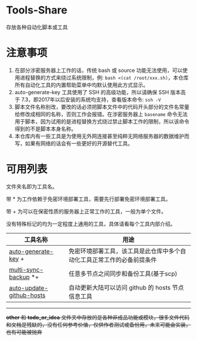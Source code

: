 # Tools-Share

存放各种自动化脚本或工具

# 注意事项

1. 在部分涉密服务器上工作的话，传统 bash 或 source 功能无法使用，可以使用进程替换的方式来绕过系统限制，例: `bash <(cat /root/xxx.sh)`，本仓库所有自动化工具的内置帮助菜单中均默认使用此方式显示。
2. auto-generate-key 工具使用了 SSH 的高级功能，所以请确保 SSH 版本高于 7.3，即2017年以后安装的系统均支持，查看版本命令: `ssh -V`
3. 脚本文件名称别改，要改的话必须把脚本文件中的代码开头部分的文件名常量给修改成相同的名称，否则工作会报错。在涉密服务器上 `basename` 命令无法用于脚本，因为试用的是进程替换方式绕过禁止脚本工作的限制，所以该命令得到的不是脚本本身名称。
4. 本仓库内有一些工具是为使用无外网连接甚至纯粹无网络服务器的数据维护而写，如果有网络的话会有一些更好的开源替代工具。

# 可用列表

文件夹名即为工具名。

带 * 为工作依赖于免密环境部署工具，需要先行部署免密环境部署工具。

带 + 为可以在保密性质的服务器上正常工作的工具，一般为单个文件。

没有特殊标记的均为一定程度上通用的工具，具体请看每个工具内部介绍。

| 工具名称                                                                                                    |用途|
|---------------------------------------------------------------------------------------------------------|---|
| [auto-generate-key](https://gitlab.com/mylovesaber/anshare/-/tree/main/auto-generate-key) +             |免密环境部署工具，该工具是此仓库中多个自动化工具正常工作的必备前提条件|
| [multi-sync-backup](https://gitlab.com/mylovesaber/anshare/-/tree/main/multi-sync-backup) *+            |任意多节点之间同步和备份工具(基于scp)|
| [auto-update-github-hosts](https://gitlab.com/mylovesaber/anshare/-/tree/main/auto-update-github-hosts) |自动更新大陆可以访问 github 的 hosts 节点信息工具|

---

~~**other** 和 **todo_or_idea** 文件夹中存放的是各种非成品功能或模块，很多文件代码和文档是残缺的，没有任何参考价值，仅供作者测试或备份用，未来可能会实装，也有可能被抛弃~~

